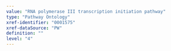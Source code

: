 ```yaml
---
value: "RNA polymerase III transcription initiation pathway"
type: "Pathway Ontology"
xref-identifier: "0001575"
xref-dataSource: "PW"
definition: ""
level: "4"
---
```

